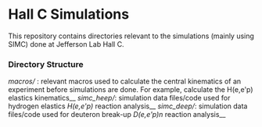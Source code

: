 # Hall C Simulations

This repository contains directories relevant to the
simulations (mainly using SIMC) done at Jefferson Lab Hall C.

### Directory Structure

*macros/* : relevant macros used to calculate the central kinematics of an experiment before simulations are done. For example, calculate the H(e,e'p) elastics kinematics__
*simc_heep/*: simulation data files/code used for hydrogen elastics *H(e,e'p)* reaction analysis__
*simc_deep/*: simulation data files/code used for deuteron break-up *D(e,e'p)n* reaction analysis__ 
